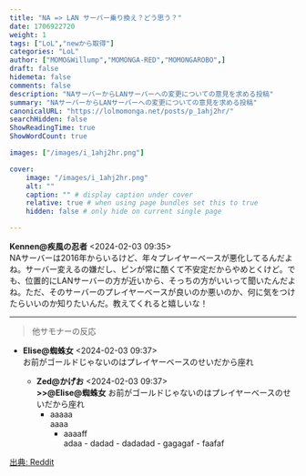 ```yaml
---
title: "NA => LAN サーバー乗り換え？どう思う？"
date: 1706922720
weight: 1
tags: ["LoL","newから取得"]
categories: "LoL"
author: ["MOMO&Willump","MOMONGA-RED","MOMONGAROBO",]
draft: false
hidemeta: false 
comments: false
description: "NAサーバーからLANサーバーへの変更についての意見を求める投稿"
summary: "NAサーバーからLANサーバーへの変更についての意見を求める投稿"
canonicalURL: "https://lolmomonga.net/posts/p_1ahj2hr/"
searchHidden: false
ShowReadingTime: true
ShowWordCount: true

images: ["/images/i_1ahj2hr.png"]

cover:
    image: "/images/i_1ahj2hr.png"
    alt: ""
    caption: "" # display caption under cover
    relative: true # when using page bundles set this to true
    hidden: false # only hide on current single page

---
```

**Kennen@疾風の忍者** <2024-02-03 09:35>  
NAサーバーは2016年からいるけど、年々プレイヤーベースが悪化してるんだよね。サーバー変えるの嫌だし、ピンが常に酷くて不安定だからやめとくけど。でも、位置的にLANサーバーの方が近いから、そっちの方がいいって聞いたんだよね。ただ、そのサーバーのプレイヤーベースが良いのか悪いのか、何に気をつけたらいいのか知りたいんだ。教えてくれると嬉しいな！  

---

> 他サモナーの反応  

- **Elise@蜘蛛女** <2024-02-03 09:37>  
お前がゴールドじゃないのはプレイヤーベースのせいだから座れ

    - **Zed@かげお** <2024-02-03 09:37>  
    **>>@Elise@蜘蛛女** お前がゴールドじゃないのはプレイヤーベースのせいだから座れ
        - aaaaa  
        aaaa
            - aaaaff  
            adaa
                	- dadad
                    - dadadad
                        - gagagaf
                            - faafaf




[出典: Reddit](https://www.reddit.com//r/leagueoflegends/comments/1ahj2hr/na_lan_server_switch_thoughts/)
